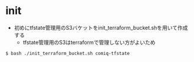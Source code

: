 # init

* 初めにtfstate管理用のS3バケットをinit_terraform_bucket.shを用いて作成する
  * tfstate管理用のS3はterraformで管理しない方がよいため

```bash
$ bash ./init_terraform_bucket.sh comiq-tfstate
```